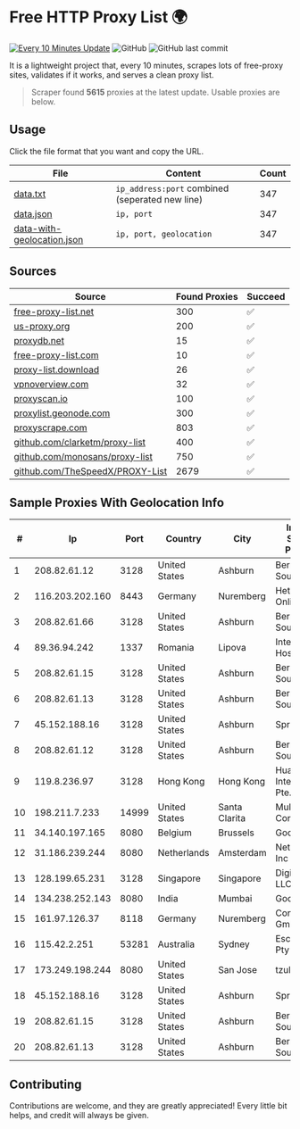 
# Free HTTP Proxy List 🌍

[![Every 10 Minutes Update](https://github.com/mertguvencli/http-proxy-list/actions/workflows/main.yml/badge.svg?branch=main)](https://github.com/mertguvencli/http-proxy-list/actions/workflows/main.yml)
![GitHub](https://img.shields.io/github/license/mertguvencli/http-proxy-list)
![GitHub last commit](https://img.shields.io/github/last-commit/mertguvencli/http-proxy-list)

It is a lightweight project that, every 10 minutes, scrapes lots of free-proxy sites, validates if it works, and serves a clean proxy list.


> Scraper found **5615** proxies at the latest update. Usable proxies are below.

## Usage

Click the file format that you want and copy the URL.


|File|Content|Count|
|----|-------|-----|
|[data.txt](https://raw.githubusercontent.com/mertguvencli/http-proxy-list/main/proxy-list/data.txt)|`ip_address:port` combined (seperated new line)|347|
|[data.json](https://raw.githubusercontent.com/mertguvencli/http-proxy-list/main/proxy-list/data.json)|`ip, port`|347|
|[data-with-geolocation.json](https://raw.githubusercontent.com/mertguvencli/http-proxy-list/main/proxy-list/data-with-geolocation.json)|`ip, port, geolocation`|347|

## Sources

|Source|Found Proxies|Succeed|
|------|-------------|-------|
|[free-proxy-list.net](https://free-proxy-list.net)|300|✅|
|[us-proxy.org](https://www.us-proxy.org)|200|✅|
|[proxydb.net](http://proxydb.net)|15|✅|
|[free-proxy-list.com](https://free-proxy-list.com/?page=&port=&type%5B%5D=http&type%5B%5D=https&up_time=0&search=Search)|10|✅|
|[proxy-list.download](https://www.proxy-list.download/HTTP)|26|✅|
|[vpnoverview.com](https://vpnoverview.com/privacy/anonymous-browsing/free-proxy-servers)|32|✅|
|[proxyscan.io](https://www.proxyscan.io)|100|✅|
|[proxylist.geonode.com](https://proxylist.geonode.com/api/proxy-list?limit=300&page=1&sort_by=lastChecked&sort_type=desc&protocols=http,https)|300|✅|
|[proxyscrape.com](https://api.proxyscrape.com/v2/?request=displayproxies&protocol=http&timeout=10000&country=all&ssl=all&anonymity=all)|803|✅|
|[github.com/clarketm/proxy-list](https://raw.githubusercontent.com/clarketm/proxy-list/master/proxy-list-raw.txt)|400|✅|
|[github.com/monosans/proxy-list](https://raw.githubusercontent.com/monosans/proxy-list/main/proxies/http.txt)|750|✅|
|[github.com/TheSpeedX/PROXY-List](https://raw.githubusercontent.com/TheSpeedX/PROXY-List/master/http.txt)|2679|✅|


## Sample Proxies With Geolocation Info

|#|Ip|Port|Country|City|Internet Service Provider|
|-|--|----|-------|----|-------------------------|
|1|208.82.61.12|3128|United States|Ashburn|Bernardi Sounds|
|2|116.203.202.160|8443|Germany|Nuremberg|Hetzner Online GmbH|
|3|208.82.61.66|3128|United States|Ashburn|Bernardi Sounds|
|4|89.36.94.242|1337|Romania|Lipova|Interkvm Host SRL|
|5|208.82.61.15|3128|United States|Ashburn|Bernardi Sounds|
|6|208.82.61.13|3128|United States|Ashburn|Bernardi Sounds|
|7|45.152.188.16|3128|United States|Ashburn|Sprint|
|8|208.82.61.12|3128|United States|Ashburn|Bernardi Sounds|
|9|119.8.236.97|3128|Hong Kong|Hong Kong|Huawei International Pte. Ltd.|
|10|198.211.7.233|14999|United States|Santa Clarita|Multacom Corporation|
|11|34.140.197.165|8080|Belgium|Brussels|Google LLC|
|12|31.186.239.244|8080|Netherlands|Amsterdam|NetSkope Inc|
|13|128.199.65.231|3128|Singapore|Singapore|DigitalOcean, LLC|
|14|134.238.252.143|8080|India|Mumbai|Google LLC|
|15|161.97.126.37|8118|Germany|Nuremberg|Contabo GmbH|
|16|115.42.2.251|53281|Australia|Sydney|Escapenet Pty Ltd|
|17|173.249.198.244|8080|United States|San Jose|tzulo, inc.|
|18|45.152.188.16|3128|United States|Ashburn|Sprint|
|19|208.82.61.15|3128|United States|Ashburn|Bernardi Sounds|
|20|208.82.61.13|3128|United States|Ashburn|Bernardi Sounds|



## Contributing

Contributions are welcome, and they are greatly appreciated! Every
little bit helps, and credit will always be given.

